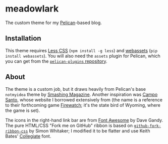 meadowlark
==========

The custom theme for my [Pelican]-based blog.

Installation
------------

This theme requires [Less CSS][less] (`npm install -g less`) and [webassets]
(`pip install webassets`). You will also need the `assets` plugin for Pelican,
which you can get from the [`pelican-plugins` repository][plugins].

About
-----

The theme is a custom job, but it draws heavily from Pelican's base `notmyidea`
theme by [Smashing Magazine][sm]. Another inspiration was [Campo Santo][cs],
whose website I borrowed extensively from (the name is a reference to their
forthcoming game [Firewatch]; it's the state bird of Wyoming, where the game
is set).

The icons in the right-hand link bar are from [Font Awesome][fa] by Dave Gandy.
The pure HTML/CSS "Fork me on GitHub" ribbon is based on
[`github-fork-ribbon-css`][ghfr] by Simon Whitaker; I modified it to be flatter
and use Keith Bates' [Collegiate] font.

  [collegiate]: http://www.fontriver.com/font/collegiate/
  [cs]: http://www.camposanto.com/
  [fa]: http://fontawesome.io/
  [firewatch]: http://www.firewatchgame.com/
  [ghfr]: https://github.com/simonwhitaker/github-fork-ribbon-css
  [less]: http://lesscss.org/
  [pelican]: http://getpelican.com/
  [plugins]: https://github.com/getpelican/pelican-plugins.git
  [sm]: http://www.smashingmagazine.com/2009/08/04/designing-a-html-5-layout-from-scratch/
  [webassets]: https://webassets.readthedocs.org/en/latest/

